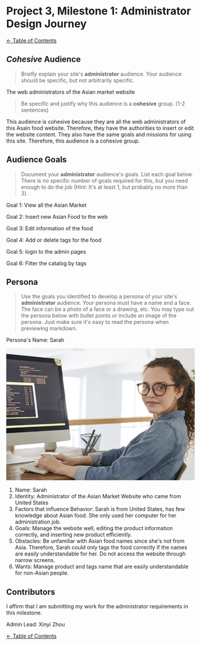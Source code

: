 # Project 3, Milestone 1: **Administrator** Design Journey

[← Table of Contents](../design-journey.md)

## _Cohesive_ Audience
> Briefly explain your site's **administrator** audience.
> Your audience should be specific, but not arbitrarily specific.

The web administrators of the Asian market website

> Be specific and justify why this audience is a **cohesive** group. (1-2 sentences)

This audience is cohesive because they are all the web administrators of this Asain food website. Therefore, they have the authorities to insert or edit the website content. They also have the same goals and missions for using this site. Therefore, this audience is a cohesive group.

## Audience Goals
> Document your **administrator** audience's goals.
> List each goal below. There is no specific number of goals required for this, but you need
> enough to do the job (Hint: It's at least 1, but probably no more than 3).

Goal 1: View all the Asian Market

Goal 2: Insert new Asian Food to the web

Goal 3: Edit information of the food

Goal 4: Add or delete tags for the food

Goal 5: login to the admin pages

Goal 6: Filter the catalog by tags


## Persona
> Use the goals you identified to develop a persona of your site's **administrator** audience.
> Your persona must have a name and a face. The face can be a photo of a face or a drawing, etc.
> You may type out the persona below with bullet points or include an image of the persona.
> Just make sure it's easy to read the persona when previewing markdown.

Persona's Name: Sarah

![Sarah](sarah.png)

1. Name: Sarah
2. Identity: Administrator of the Asian Market Website who came from United States
3. Factors that influence Behavior: Sarah is from United States, has few knowledge about Asian food. She only used her computer for her administration job.
4. Goals: Manage the website well, editing the product information correctly, and inserting new product efficiently.
5. Obstacles: Be unfamiliar with Asian food names since she's not from Asia. Therefore, Sarah could only tags the food correctly if the names are easily understandable for her. Do not access the website through narrow screens.
6. Wants: Manage product and tags name that are easily understandable for non-Asian people.


## Contributors

I affirm that I am submitting my work for the administrator requirements in this milestone.

Admin Lead: Xinyi Zhou


[← Table of Contents](../design-journey.md)
